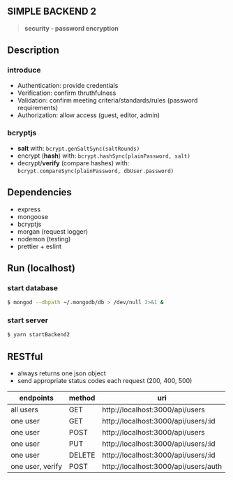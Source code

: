 ## SIMPLE BACKEND 2

> **security - password encryption**

## Description

### introduce

-   Authentication: provide credentials
-   Verification: confirm thruthfulness
-   Validation: confirm meeting criteria/standards/rules (password requirements)
-   Authorization: allow access (guest, editor, admin)

### bcryptjs

-   **salt** with: `bcrypt.genSaltSync(saltRounds)`
-   encrypt (**hash**) with: `bcrypt.hashSync(plainPassword, salt)`
-   decrypt/**verify** (compare hashes) with: `bcrypt.compareSync(plainPassword, dbUser.password)`

## Dependencies

-   express
-   mongoose
-   bcryptjs
-   morgan (request logger)
-   nodemon (testing)
-   prettier + eslint

## Run (localhost)

### start database

```bash
$ mongod --dbpath ~/.mongodb/db > /dev/null 2>&1 &
```

### start server

```bash
$ yarn startBackend2
```

## RESTful

-   always returns one json object
-   send appropriate status codes each request (200, 400, 500)

| endpoints        | method | uri                                  |
| ---------------- | ------ | ------------------------------------ |
| all users        | GET    | http://localhost:3000/api/users      |
| one user         | GET    | http://localhost:3000/api/users/:id  |
| one user         | POST   | http://localhost:3000/api/users  |
| one user         | PUT    | http://localhost:3000/api/users/:id  |
| one user         | DELETE | http://localhost:3000/api/users/:id  |
| one user, verify | POST   | http://localhost:3000/api/users/auth |
